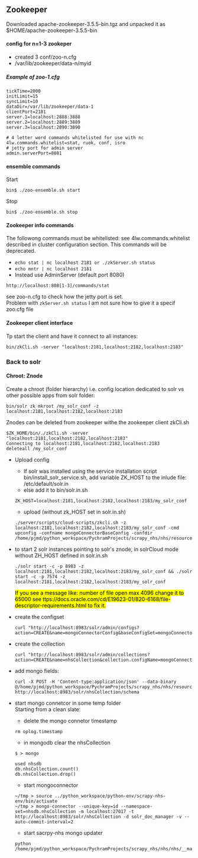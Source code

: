 ## Zookeeper

Downloaded apache-zookeeper-3.5.5-bin.tgz and unpacked it as
$HOME/apache-zookeeper-3.5.5-bin

#### config for  n=1-3 zookeper
* created 3 conf/zoo-n.cfg
* /var/lib/zookeeper/data-n/myid
##### Example of zoo-1.cfg
```
tickTime=2000
initLimit=15
syncLimit=10
dataDir=/var/lib/zookeeper/data-1
clientPort=2181
server.1=localhost:2888:3888
server.2=localhost:2889:3889
server.3=localhost:2890:3890

# 4 letter word commands whitelisted for use with nc
4lw.commands.whitelist=stat, ruok, conf, isro
# jetty port for admin server
admin.serverPort=8081

```
#### ensemble commands
Start
```
bin$ ./zoo-ensemble.sh start
```
Stop
```
bin$ ./zoo-ensemble.sh stop
```
#### Zookeeper info commands
The followong commands must be whitelisted: see 4lw.commands.whitelist described in cluster configuration section. This commands will be deprecated.
* ```echo stat | nc localhost 2181 or ./zkServer.sh status```
* ```echo mntr | nc localhost 2181```  
* Instead use AdminServer (default port 8080)
```
http://localhost:808[1-3]/commands/stat
```
see zoo-n.cfg to check how the jetty port is set.  
Problem with ```zkServer.sh status```  I am not sure how to give it a specif zoo.cfg file

#### Zookeeper client interface
Tp start the client and have it connect to all instances:
```
bin/zkCli.sh -server "localhost:2181,localhost:2182,localhost:2183"
```

### Back to solr

#### Chroot: Znode
Create a chroot (folder hierarchy) i.e. config location dedicated to solr vs other possible apps
from solr folder:
```
bin/solr zk mkroot /my_solr_conf -z localhost:2181,localhost:2182,localhost:2183  
```

Znodes can be deleted from zookeeper withe the zookeeper client zkCli.sh
```
$ZK_HOME/bin/./zkCli.sh -server "localhost:2181,localhost:2182,localhost:2183"
Connecting to localhost:2181,localhost:2182,localhost:2183
deleteall /my_solr_conf
```

* Upload config
	* If solr was installed using the service installation script bin/install_solr_service.sh, add variable ZK_HOST to the inlude file: /etc/default/solr.in
	* else add it to bin/solr.in.sh
	```
	ZK_HOST=localhost:2181,localhost:2182,localhost:2183/my_solr_conf
	```
	* upload (without zk_HOST set in solr.in.sh)
	```
	./server/scripts/cloud-scripts/zkcli.sh -z localhost:2181,localhost:2182,localhost:2183/my_solr_conf -cmd upconfig -confname mongoConnectorBaseConfig -confdir /home/pjmd/python_workspace/PychramProjects/scrapy_nhs/nhs/resources/solr/configsets/mongoConnectorConfig/conf
	```
* to start 2 solr instances pointing to solr's znode, in solrCloud mode without ZH_HOST defined in solr.in.sh
	```
	./solr start -c -p 8983 -z localhost:2181,localhost:2182,localhost:2183/my_solr_conf && ./solr start -c -p 7574 -z localhost:2181,localhost:2182,localhost:2183/my_solr_conf
	```
	<span style="background-color: #FFFF00">
	<mark>If you see a message like: number of file open max 4096 change it to 65000  
	see ttps://docs.oracle.com/cd/E19623-01/820-6168/file-descriptor-requirements.html
	to fix it.</mark>
	</span>

* create the configset
	```
	curl "http://localhost:8983/solr/admin/configs?action=CREATE&name=mongoConnectorConfig&baseConfigSet=mongoConnectorBaseConfig&configSetProp.immutable=false&wt=json&omitHeader=true"
	```
* create the collection
	```
	curl "http://localhost:8983/solr/admin/collections?action=CREATE&name=nhsCollection&collection.configName=mongoConnectorConfig&numShards=2&replicationFactor=2&maxShardsPerNode=2&wt=json"
	```

* add mongo fields:
	```
	curl -X POST -H 'Content-type:application/json' --data-binary @/home/pjmd/python_workspace/PychramProjects/scrapy_nhs/nhs/resources/solr/solr_fields/mongo_fields.json  http://localhost:8983/solr/nhsCollection/schema
	```
* start mongo connetcor in some temp folder  
	Starting from a clean slate:
	* delete the mongo connetor timestamp
	```
	rm oplog.timestamp
	```
	* in mongodb clear the nhsCollection
	```
	$ > mongo

	used nhsdb
	db.nhsCollection.count()
	db.nhsCollection.drop()
	```

	* start mongoconnector

	```
	~/tmp > source ../python_workspace/python-env/scrapy-nhs-env/bin/activate
	~/tmp > mongo-connector --unique-key=id --namespace-set=nhsdb.nhsCollection -m localhost:27017 -t http://localhost:8983/solr/nhsCollection -d solr_doc_manager -v --auto-commit-interval=2
	```
	* start sacrpy-nhs mongo updater
	```
	python /home/pjmd/python_workspace/PychramProjects/scrapy_nhs/nhs/nhs/__main__.py
	```
